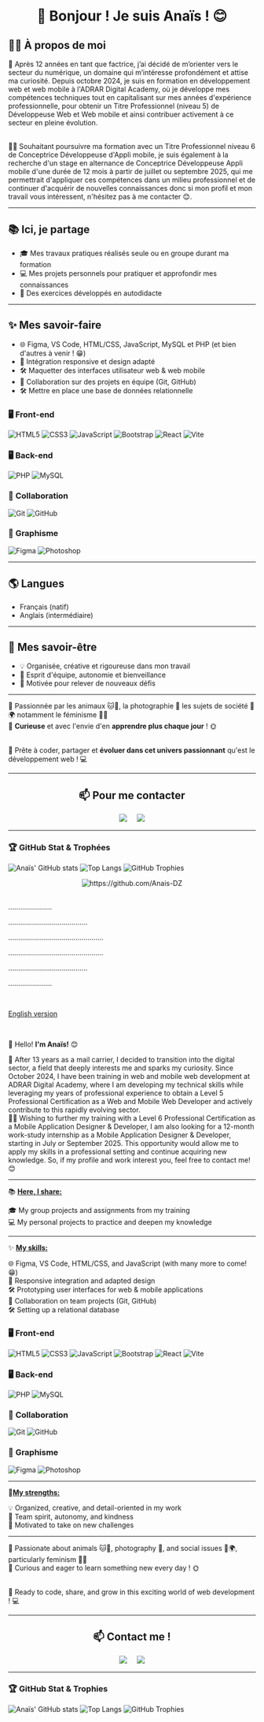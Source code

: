 <h1 align="center">👋 Bonjour ! Je suis Anaïs ! 😊</h1>


<h2>👩‍💻 À propos de moi </h2>
💼 Après 12 années en tant que factrice, j’ai décidé de m’orienter vers le secteur du numérique, un domaine qui m’intéresse profondément et attise ma curiosité. Depuis octobre 2024, je suis en formation en développement web et web mobile à l'ADRAR Digital Academy, où je développe mes compétences techniques tout en capitalisant sur mes années d'expérience professionnelle, pour obtenir un Titre Professionnel (niveau 5) de Développeuse Web et Web mobile et ainsi contribuer activement à ce secteur en pleine évolution.

<br/>

<br/>👩‍💻 Souhaitant poursuivre ma formation avec un Titre Professionnel niveau 6 de Conceptrice Développeuse d'Appli mobile, je suis également à la recherche d'un stage en alternance de Conceptrice Développeuse Appli mobile d'une durée de 12 mois à partir de juillet ou septembre 2025, qui me permettrait d'appliquer ces compétences dans un milieu professionnel et de continuer d'acquérir de nouvelles connaissances donc si mon profil et mon travail vous intéressent, n'hésitez pas à me contacter 😊. 

---

<h2>📚 Ici, je partage </h2>
  <ul>
    <li>🎓 Mes travaux pratiques réalisés seule ou en groupe durant ma formation</li>
    <li>💻 Mes projets personnels pour pratiquer et approfondir mes connaissances</li>
    <li>🔧 Des exercices développés en autodidacte</li>
  </ul>

---

<h2>✨ Mes savoir-faire </h2>

  <ul>
    <li>🌐 Figma, VS Code, HTML/CSS, JavaScript, MySQL et PHP (et bien d'autres à venir ! 😁)</li>
    <li>🔧 Intégration responsive et design adapté</li>
    <li>🛠️ Maquetter des interfaces utilisateur web & web mobile</li>
    <li>🔧 Collaboration sur des projets en équipe (Git, GitHub)</li>
    <li>🛠️ Mettre en place une base de données relationnelle</li>
  </ul>

### 🖥️ **Front-end**
![HTML5](https://img.shields.io/badge/-HTML5-E34F26?logo=html5&logoColor=white) ![CSS3](https://img.shields.io/badge/-CSS3-1572B6?logo=css3&logoColor=white)  ![JavaScript](https://img.shields.io/badge/-JavaScript-F7DF1E?logo=javascript&logoColor=black) ![Bootstrap](https://img.shields.io/badge/-Bootstrap-7952B3?logo=bootstrap&logoColor=white) ![React](https://img.shields.io/badge/React-%2361DAFB?style=for-the-badge&logo=react&logoColor=white) ![Vite](https://img.shields.io/badge/Vite-%23646CFF?style=for-the-badge&logo=vite&logoColor=white)

### 🖥 **Back-end**
![PHP](https://img.shields.io/badge/-PHP-777BB4?logo=php&logoColor=white) ![MySQL](https://img.shields.io/badge/-MySQL-4479A1?logo=mysql&logoColor=white) 

### 🔧 **Collaboration**
![Git](https://img.shields.io/badge/-Git-F05032?logo=git&logoColor=white) ![GitHub](https://img.shields.io/badge/-GitHub-181717?logo=github&logoColor=white)  

### 🎨 **Graphisme**
![Figma](https://img.shields.io/badge/-Figma-F24E1E?logo=figma&logoColor=white) ![Photoshop](https://img.shields.io/badge/-Photoshop-31A8FF?logo=adobephotoshop&logoColor=white) 

---
<h2>🌎 Langues </h2>
  <ul>
    <li>Français (natif)</li>
    <li>Anglais (intermédiaire)</li>
  </ul>

---

<h2>🌟 Mes savoir-être </h2>

  <ul>
    <li>💡 Organisée, créative et rigoureuse dans mon travail</li>
    <li>🤝 Esprit d'équipe, autonomie et bienveillance</li>
    <li>🚀 Motivée pour relever de nouveaux défis</li>
  </ul>

---

🐾 Passionnée par les animaux 🐱🐶, la photographie 📸 les sujets de société 🌱🌍 notamment le féminisme 💜🌈
<br/>🌱 **Curieuse** et avec l'envie d'en **apprendre plus chaque jour** ! 🌞

<br/>🚀 Prête à coder, partager et **évoluer dans cet univers passionnant** qu'est le développement web ! 💻

---
<h2  align="center">📫 Pour me contacter</h2>
<p align="center">
  <a target="_blank"href="https://www.linkedin.com/in/anaïs-diez/"><img src="https://img.shields.io/badge/linkedin-%230077B5.svg?&style=for-the-badge&logo=linkedin&logoColor=white" /></a>&nbsp;&nbsp;&nbsp;&nbsp;
  <a href="mailto:diez.anais@gmail.com?subject=Hello%20Ileri,%20From%20Github"><img src="https://img.shields.io/badge/gmail-%23D14836.svg?&style=for-the-badge&logo=gmail&logoColor=white" /></a>
</p>

---

### :trophy: GitHub Stat & Trophées
![Anaïs' GitHub stats](https://github-readme-stats.vercel.app/api?username=Anais-DZ&show_icons=true&theme=synthwave)
![Top Langs](https://github-readme-stats.vercel.app/api/top-langs/?username=Anais-DZ&layout=compact&theme=synthwave)
![GitHub Trophies](https://github-profile-trophy.vercel.app/?username=anais-dz&theme=onedark)

<div align="center">
<img src="https://komarev.com/ghpvc/?username=Anais-DZ" alt="https://github.com/Anais-DZ" />
</div>

<br/>

<p>                                                                                               </p>
<p>                                     ......................                          </p>
<p>                             ........................................                          </p>
<p>                        ................................................                          </p>
<p>                        ................................................                          </p>
<p>                             ........................................                          </p>
<p>                                     ......................                          </p>
<p>                                                                                               </p>

<br/>

<ins>English version</ins>

<br/>

👋 Hello! **I'm Anaïs!** 😊

💼 After 13 years as a mail carrier, I decided to transition into the digital sector, a field that deeply interests me and sparks my curiosity. Since October 2024, I have been training in web and mobile web development at ADRAR Digital Academy, where I am developing my technical skills while leveraging my years of professional experience to obtain a Level 5 Professional Certification as a Web and Mobile Web Developer and actively contribute to this rapidly evolving sector.
<br/>
👩‍💻 Wishing to further my training with a Level 6 Professional Certification as a Mobile Application Designer & Developer, I am also looking for a 12-month work-study internship as a Mobile Application Designer & Developer, starting in July or September 2025. This opportunity would allow me to apply my skills in a professional setting and continue acquiring new knowledge. So, if my profile and work interest you, feel free to contact me! 😊

---

📚 <ins>**Here, I share:** </ins>

🎓 My group projects and assignments from my training
<br/>💻 My personal projects to practice and deepen my knowledge

---

✨ <ins>**My skills:** </ins>

🌐 Figma, VS Code, HTML/CSS, and JavaScript (with many more to come! 😁)
<br/>🔧 Responsive integration and adapted design
<br/>🛠️ Prototyping user interfaces for web & mobile applications
<br/>🔧 Collaboration on team projects (Git, GitHub)
<br/>🛠️ Setting up a relational database

### 🖥️ **Front-end**
![HTML5](https://img.shields.io/badge/-HTML5-E34F26?logo=html5&logoColor=white) ![CSS3](https://img.shields.io/badge/-CSS3-1572B6?logo=css3&logoColor=white)  ![JavaScript](https://img.shields.io/badge/-JavaScript-F7DF1E?logo=javascript&logoColor=black) ![Bootstrap](https://img.shields.io/badge/-Bootstrap-7952B3?logo=bootstrap&logoColor=white) ![React](https://img.shields.io/badge/React-%2361DAFB?style=for-the-badge&logo=react&logoColor=white) ![Vite](https://img.shields.io/badge/Vite-%23646CFF?style=for-the-badge&logo=vite&logoColor=white)

### 🖥 **Back-end**
![PHP](https://img.shields.io/badge/-PHP-777BB4?logo=php&logoColor=white) ![MySQL](https://img.shields.io/badge/-MySQL-4479A1?logo=mysql&logoColor=white) 

### 🔧 **Collaboration**
![Git](https://img.shields.io/badge/-Git-F05032?logo=git&logoColor=white) ![GitHub](https://img.shields.io/badge/-GitHub-181717?logo=github&logoColor=white)  

### 🎨 **Graphisme**
![Figma](https://img.shields.io/badge/-Figma-F24E1E?logo=figma&logoColor=white) ![Photoshop](https://img.shields.io/badge/-Photoshop-31A8FF?logo=adobephotoshop&logoColor=white) 

---

🌟<ins>**My strengths:** </ins>

💡 Organized, creative, and detail-oriented in my work
<br/>🤝 Team spirit, autonomy, and kindness
<br/>🚀 Motivated to take on new challenges

---

🐾 Passionate about animals 🐱🐶, photography 📸, and social issues 🌱🌍, particularly feminism 💜🌈
<br/>🌱 Curious and eager to learn something new every day ! 🌞

<br/>🚀 Ready to code, share, and grow in this exciting world of web development ! 💻

---
<h2  align="center">📫 Contact me !</h2>
<p align="center">
  <a target="_blank"href="https://www.linkedin.com/in/anaïs-diez/"><img src="https://img.shields.io/badge/linkedin-%230077B5.svg?&style=for-the-badge&logo=linkedin&logoColor=white" /></a>&nbsp;&nbsp;&nbsp;&nbsp;
  <a href="mailto:diez.anais@gmail.com?subject=Hello%20Ileri,%20From%20Github"><img src="https://img.shields.io/badge/gmail-%23D14836.svg?&style=for-the-badge&logo=gmail&logoColor=white" /></a>
</p>

---

### :trophy: GitHub Stat & Trophies
![Anaïs' GitHub stats](https://github-readme-stats.vercel.app/api?username=Anais-DZ&show_icons=true&theme=synthwave)
![Top Langs](https://github-readme-stats.vercel.app/api/top-langs/?username=Anais-DZ&layout=compact&theme=synthwave)
![GitHub Trophies](https://github-profile-trophy.vercel.app/?username=anais-dz&theme=onedark)
